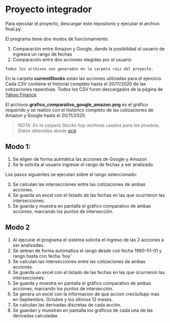 # Proyecto integrador

Para ejecutar el proyecto, descargar este repositorio y ejecutar el archivo final.py.

El programa tiene dos modos de funcionamiento:
1. Comparación entre Amazon y Google, dando la posibilidad al usuario de ingresra un rango de fechas
2. Comparación entre dos acciones elegidas por el usuario

`Todos los archivos son generados en la carpeta raiz del proyecto.`

En la carpeta **currentStocks** están las acciones utilizadas para el ejercicio. Cada CSV contiene el historial completo hasta el 20/11/2020 de las cotizaciones repectivas. Todos los CSV furon descargados de la página de [Yahoo Finance](https://finance.yahoo.com/)

El archivos **grafico_comparativo_google_amazon.png** es el gráfico requerido y se realizó con el histórico completo de las cotizaciones de Amazon y Google hasta el 20/11/2020.

> *NOTA: En la carpeta Stocks hay archivos usados para las pruebas. Datos obtenidos desde [acá](https://github.com/scikit-learn/examples-data/tree/master/financial-data).*

## Modo 1:
1. Se eligen de forma autmática las acciones de Google y Amazon
2. Se le solicita al usuario ingresar el rango de fechas a ser analizado.

Los pasos siguientes se ejecutan sobre el rango seleccionado:

3. Se calculan las intersecciones entre las cotizaciones de ambas acciones.
4. Se guarda un excel con el listado de las fechas en las que ocurrieron las intersecciones.
5. Se guarda y muestra en pantalla el gráfico comparativo de ambas acciones, marcando los puntos de intersección.


## Modo 2
1. Al ejecutar el programa el sistema solicita el ingreso de las 2 acciones a ser analizadas.
2. Se setean de forma automatica el rango desde con fecha 1960-01-01 y rango hasta con fecha 'hoy'
3. Se calculan las intersecciones entre las cotizaciones de ambas acciones.
4. Se guarda un excel con el listado de las fechas en las que ocurrieron las intersecciones.
5. Se guarda y muestra en pantalla el gráfico comparativo de ambas acciones, marcando los puntos de intersección.
6. Se genera un excel con la informacion de que accion crecio/bajo mas en Septiembre, Octubre y los últimos 12 meses.
7. Se calculan las derivadas discretas de cada acción.
8. Se guardan y muestran en pantalla los gráficos de cada una de las derivadas calculadas.

